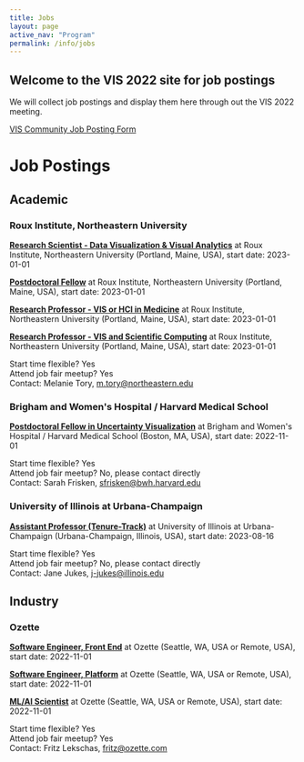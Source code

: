 ```yaml
---
title: Jobs
layout: page
active_nav: "Program"
permalink: /info/jobs
---
```


## Welcome to the VIS 2022 site for job postings

We will collect job postings and display them here through out the VIS 2022 meeting. 

[VIS Community Job Posting Form](https://forms.gle/QDP6UU9Njb56a73KA)

<!--
To submit a posting, please click "Submit Posting" in the site menu. Postings will be updated daily on this page. 

For more information about the Job Fair Meetup (TBD) please visit "Job Fair Meetup" in the site menu.

Questions? Contact the Community Committee (Lane Harrison, Alfie Abdul-Rahman, Qing Chen) at community@ieeevis.org. 
-->

# Job Postings

## Academic

### Roux Institute, Northeastern University

**[Research Scientist - Data Visualization & Visual Analytics](https://northeastern.wd1.myworkdayjobs.com/en-US/careers/job/Portland-ME/Research-Scientist---Data-Visualization---Visual-Analytics_R104518)** at Roux Institute, Northeastern University (Portland, Maine, USA), start date: 2023-01-01



[**Postdoctoral Fellow**](https://northeastern.wd1.myworkdayjobs.com/en-US/careers/job/Portland-ME/AR-VR-HCI-Postdoctoral-Fellow_R104097) at Roux Institute, Northeastern University (Portland, Maine, USA), start date: 2023-01-01


[**Research Professor - VIS or HCI in Medicine**](https://northeastern.wd1.myworkdayjobs.com/en-US/careers/job/Portland-ME/Research-Professor---Roux-Institute-Member--Human--Computer-Interactions-in-Medicine_R104517) at Roux Institute, Northeastern University (Portland, Maine, USA), start date: 2023-01-01


[**Research Professor - VIS and Scientific Computing**](https://northeastern.wd1.myworkdayjobs.com/en-US/careers/job/Portland-ME/Research-Professor-and-Roux-Institute-Member---Data-Visualization---Scientific-Computing--Open-Rank-_R104510) at Roux Institute, Northeastern University (Portland, Maine, USA), start date: 2023-01-01


Start time flexible? Yes  
Attend job fair meetup? Yes  
Contact: Melanie Tory, m.tory@northeastern.edu  


### Brigham and Women's Hospital / Harvard Medical School

[**Postdoctoral Fellow in Uncertainty Visualization**](https://www.dropbox.com/s/payeih8nqe61m1y/VisPostdocJob.pdf?dl=0) at Brigham and Women's Hospital / Harvard Medical School (Boston, MA, USA), start date: 2022-11-01
 

Start time flexible? Yes  
Attend job fair meetup? No, please contact directly    
Contact: Sarah Frisken, sfrisken@bwh.harvard.edu


### University of Illinois at Urbana-Champaign

[**Assistant Professor (Tenure-Track)**](https://illinois.csod.com/ux/ats/careersite/1/home/requisition/971?c=illinois) at University of Illinois at Urbana-Champaign (Urbana-Champaign, Illinois, USA), start date: 2023-08-16


Start time flexible? Yes  
Attend job fair meetup? No, please contact directly    
Contact: Jane Jukes, j-jukes@illinois.edu


## Industry
### Ozette

[**Software Engineer, Front End**](https://www.ozette.com/careers-apply/?jobid=4360989004#job-apply) at Ozette (Seattle, WA, USA or Remote, USA), start date: 2022-11-01

[**Software Engineer, Platform**](https://www.ozette.com/careers-apply/?jobid=4372361004#job-apply) at Ozette (Seattle, WA, USA or Remote, USA), start date: 2022-11-01

[**ML/AI Scientist**](https://www.ozette.com/careers-apply/?jobid=4663569004#job-apply) at Ozette (Seattle, WA, USA or Remote, USA), start date: 2022-11-01


Start time flexible? Yes  
Attend job fair meetup? Yes  
Contact: Fritz Lekschas, fritz@ozette.com



